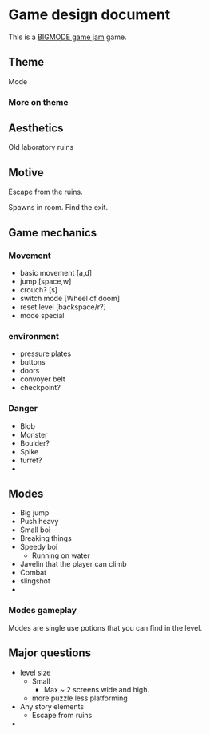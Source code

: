 # Game design document
This is a [BIGMODE game jam](https://itch.io/jam/bigmode-2023) game.
## Theme
Mode
### More on theme

## Aesthetics
Old laboratory ruins

## Motive
Escape from the ruins.

Spawns in room. Find the exit.


## Game mechanics
### Movement
- basic movement [a,d]
- jump [space,w]
- crouch? [s]
- switch mode [Wheel of doom]
- reset level [backspace/r?]
- mode special

### environment
- pressure plates
- buttons
- doors
- convoyer belt
- checkpoint?

### Danger
- Blob
- Monster
- Boulder?
- Spike
- turret?
- 

## Modes
- Big jump
- Push heavy
- Small boi
- Breaking things
- Speedy boi
  - Running on water
- Javelin that the player can climb
- Combat
- slingshot
- 

### Modes gameplay
Modes are single use potions that you can find in the level.

## Major questions
- level size
  - Small
    - Max ~ 2 screens wide and high.
  - more puzzle less platforming
- Any story elements
  - Escape from ruins
- 

